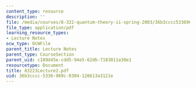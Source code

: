 ```yaml
---
content_type: resource
description: ''
file: /media/courses/8-322-quantum-theory-ii-spring-2003/36b3cccc5336969c0304126613a3121e_83223Lecture2.pdf
file_type: application/pdf
learning_resource_types:
- Lecture Notes
ocw_type: OCWFile
parent_title: Lecture Notes
parent_type: CourseSection
parent_uid: c189d45e-cdd5-94e5-62db-7183011a30e1
resourcetype: Document
title: 83223Lecture2.pdf
uid: 36b3cccc-5336-969c-0304-126613a3121e
---
```

